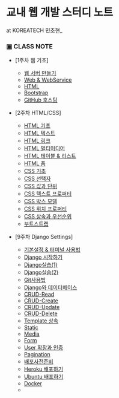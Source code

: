 # 교내 웹 개발 스터디 노트

 at KOREATECH 민초현_


### ▣ CLASS NOTE 
  * [1주차 웹 기초]
    * [웹 서버 만들기](https://github.com/angly97/LilkeLion-first-semester/blob/master/1%EC%A3%BC%EC%B0%A8_%EC%9B%B9%EA%B8%B0%EC%B4%88/%EC%9B%B9%EC%84%9C%EB%B2%84%EB%A5%BC%EB%A7%8C%EB%93%9C%EB%8A%94%EB%B0%A9%EB%B2%95.md)
    * [Web & WebService](https://github.com/angly97/LilkeLion-first-semester/blob/master/1%EC%A3%BC%EC%B0%A8_%EC%9B%B9%EA%B8%B0%EC%B4%88/Web%26WebService.md)
    * [HTML](https://github.com/angly97/LilkeLion-first-semester/blob/master/1%EC%A3%BC%EC%B0%A8_%EC%9B%B9%EA%B8%B0%EC%B4%88/HTML.md)
    * [Bootstrap](https://github.com/angly97/LilkeLion-first-semester/blob/master/1%EC%A3%BC%EC%B0%A8_%EC%9B%B9%EA%B8%B0%EC%B4%88/Bootstrap.md)
    * [GitHub 호스팅](https://github.com/angly97/LilkeLion-first-semester/blob/master/1%EC%A3%BC%EC%B0%A8_%EC%9B%B9%EA%B8%B0%EC%B4%88/GitHub.md)
   
  * [2주차 HTML/CSS]
    * [HTML 기초](https://github.com/angly97/LilkeLion-first-semester/blob/master/2%EC%A3%BC%EC%B0%A8_HTML%26CSS/HTML-%EA%B8%B0%EC%B4%88.md)
    * [HTML 텍스트](https://github.com/angly97/LilkeLion-first-semester/blob/master/2%EC%A3%BC%EC%B0%A8_HTML%26CSS/HTML-%ED%85%8D%EC%8A%A4%ED%8A%B8.md)
    * [HTML 링크](https://github.com/angly97/LilkeLion-first-semester/blob/master/2%EC%A3%BC%EC%B0%A8_HTML%26CSS/HTML-%EB%A7%81%ED%81%AC.md)
    * [HTML 멀티미디어](https://github.com/angly97/LilkeLion-first-semester/blob/master/2%EC%A3%BC%EC%B0%A8_HTML%26CSS/HTML-%EB%A9%80%ED%8B%B0%EB%AF%B8%EB%94%94%EC%96%B4.md)
    * [HTML 테이블 & 리스트](https://github.com/angly97/LilkeLion-first-semester/blob/master/2%EC%A3%BC%EC%B0%A8_HTML%26CSS/HTML-%ED%85%8C%EC%9D%B4%EB%B8%94%26%EB%A6%AC%EC%8A%A4%ED%8A%B8.md)
    * [HTML 폼](https://github.com/angly97/LilkeLion-first-semester/blob/master/2%EC%A3%BC%EC%B0%A8_HTML%26CSS/HTML-%ED%8F%BC.md)
    * [CSS 기초](https://github.com/angly97/LilkeLion-first-semester/blob/master/2%EC%A3%BC%EC%B0%A8_HTML%26CSS/CSS-%EA%B8%B0%EC%B4%88.md)  
    * [CSS 선택자](https://github.com/angly97/LilkeLion-first-semester/blob/master/2%EC%A3%BC%EC%B0%A8_HTML&CSS/CSS-%EC%84%A0%ED%83%9D%EC%9E%90.md)
    * [CSS 값과 단위](https://github.com/angly97/LilkeLion-first-semester/blob/master/2%EC%A3%BC%EC%B0%A8_HTML%26CSS/CSS-%EA%B0%92%EA%B3%BC%EB%8B%A8%EC%9C%84.md)
    * [CSS 텍스트 프로퍼티](https://github.com/angly97/LilkeLion-first-semester/blob/master/2%EC%A3%BC%EC%B0%A8_HTML%26CSS/CSS-%ED%85%8D%EC%8A%A4%ED%8A%B8%ED%94%84%EB%A1%9C%ED%8D%BC%ED%8B%B0.md)
    * [CSS 박스 모델](https://github.com/angly97/LilkeLion-first-semester/blob/master/2%EC%A3%BC%EC%B0%A8_HTML%26CSS/CSS-%EB%B0%95%EC%8A%A4%EB%AA%A8%EB%8D%B8.md)
    * [CSS 위치 프로퍼티](https://github.com/angly97/LilkeLion-first-semester/blob/master/2%EC%A3%BC%EC%B0%A8_HTML%26CSS/CSS-%EC%9C%84%EC%B9%98%ED%94%84%EB%A1%9C%ED%8D%BC%ED%8B%B0.md)
    * [CSS 상속과 우선순위](https://github.com/angly97/LilkeLion-first-semester/blob/master/2%EC%A3%BC%EC%B0%A8_HTML%26CSS/CSS-%EC%83%81%EC%86%8D%26%EC%9A%B0%EC%84%A0%EC%88%9C%EC%9C%84.md)
    * [부트스트랩](https://github.com/angly97/LilkeLion-first-semester/blob/master/2%EC%A3%BC%EC%B0%A8_HTML%26CSS/%EB%B6%80%ED%8A%B8%EC%8A%A4%ED%8A%B8%EB%9E%A9.md) 
      
  * [9주차 Django Settings]
    * [기본설정 & 터미널 사용법](https://github.com/angly97/LilkeLion-first-semester/blob/master/9%EC%A3%BC%EC%B0%A8_DjangoSettings/DjangoSettings-%EA%B8%B0%EB%B3%B8%EC%84%A4%EC%A0%95%26%ED%84%B0%EB%AF%B8%EB%84%90%EC%82%AC%EC%9A%A9%EB%B2%95.md)
    * [Django 시작하기](https://github.com/angly97/LilkeLion-first-semester/blob/master/9%EC%A3%BC%EC%B0%A8_DjangoSettings/DjangoSettings-Django%EC%8B%9C%EC%9E%91%ED%95%98%EA%B8%B0.md)   
    * [Django실습(1)](https://github.com/angly97/LilkeLion-first-semester/blob/master/9%EC%A3%BC%EC%B0%A8_DjangoSettings/Django-Django%EC%8B%A4%EC%8A%B5%5B1%5D.md)
    * [Django실습(2)](https://github.com/angly97/LilkeLion-first-semester/blob/master/9%EC%A3%BC%EC%B0%A8_DjangoSettings/Django-Django%EC%8B%A4%EC%8A%B5%5B2%5D.md)
    * [Git사용법](https://github.com/angly97/LilkeLion-first-semester/blob/master/9%EC%A3%BC%EC%B0%A8_DjangoSettings/Django-Git%EC%82%AC%EC%9A%A9%EB%B2%95.md)
    * [Django와 데이터베이스](https://github.com/angly97/LilkeLion-first-semester/blob/master/9%EC%A3%BC%EC%B0%A8_DjangoSettings/Django-Django%26%EB%8D%B0%EC%9D%B4%ED%84%B0%EB%B2%A0%EC%9D%B4%EC%8A%A4.md)
    * [CRUD-Read](https://github.com/angly97/LilkeLion-first-semester/blob/master/9%EC%A3%BC%EC%B0%A8_DjangoSettings/Django-CRUD-Read.md)
    * [CRUD-Create](https://github.com/angly97/LilkeLion-first-semester/blob/master/9%EC%A3%BC%EC%B0%A8_DjangoSettings/Django-CRUD-Create.md)
    * [CRUD-Update](https://github.com/angly97/LilkeLion-first-semester/blob/master/9%EC%A3%BC%EC%B0%A8_DjangoSettings/Django-CRUD-Update.md)
    * [CRUD-Delete](https://github.com/angly97/LilkeLion-first-semester/blob/master/9%EC%A3%BC%EC%B0%A8_DjangoSettings/Django-CRUD-Delete.md)
    * [Template 상속](https://github.com/angly97/LilkeLion-first-semester/blob/master/9%EC%A3%BC%EC%B0%A8_DjangoSettings/Django-Template%EC%83%81%EC%86%8D.md)
    * [Static](https://github.com/angly97/LilkeLion-first-semester/blob/master/9%EC%A3%BC%EC%B0%A8_DjangoSettings/Django-Static.md)
    * [Media](https://github.com/angly97/LilkeLion-first-semester/blob/master/9%EC%A3%BC%EC%B0%A8_DjangoSettings/Django-Media.md)
    * [Form](https://github.com/angly97/LilkeLion-first-semester/blob/master/9%EC%A3%BC%EC%B0%A8_DjangoSettings/Django-Form.md)
    * [User 확장과 인증](https://github.com/angly97/LilkeLion-first-semester/blob/master/9%EC%A3%BC%EC%B0%A8_DjangoSettings/Django-User%ED%99%95%EC%9E%A5%26%EC%9D%B8%EC%A6%9D.md)
    * [Pagination](https://github.com/angly97/LilkeLion-first-semester/blob/master/9%EC%A3%BC%EC%B0%A8_DjangoSettings/Django-Pagination.md)
    * [배포사전준비](https://github.com/angly97/LilkeLion-first-semester/blob/master/9%EC%A3%BC%EC%B0%A8_DjangoSettings/Django-%EB%B0%B0%ED%8F%AC%EC%82%AC%EC%A0%84%EC%A4%80%EB%B9%84.md)
    * [Heroku 배포하기](https://github.com/angly97/LilkeLion-first-semester/blob/master/9%EC%A3%BC%EC%B0%A8_DjangoSettings/Django-Heroku%EB%B0%B0%ED%8F%AC%ED%95%98%EA%B8%B0.md)
    * [Ubuntu 배포하기](https://github.com/angly97/LilkeLion-first-semester/blob/master/9%EC%A3%BC%EC%B0%A8_DjangoSettings/Django-Ubuntu%EB%B0%B0%ED%8F%AC%ED%95%98%EA%B8%B0.md)
    * [Docker](https://github.com/angly97/LilkeLion-first-semester/blob/master/9%EC%A3%BC%EC%B0%A8_DjangoSettings/Django-Docker.md)
    * 
    
   
